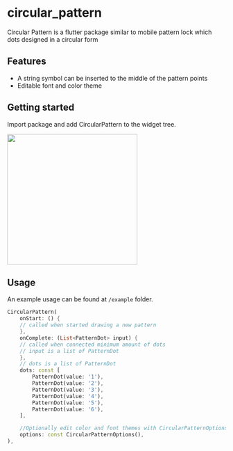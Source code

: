 # circular_pattern

Circular Pattern is a flutter package similar to mobile pattern lock which dots designed in a circular form

## Features

- A string symbol can be inserted to the middle of the pattern points
- Editable font and color theme 

## Getting started

Import package and add CircularPattern to the widget tree.

<img src="https://gitlab.com/turkiye/flutter/circular_pattern/-/raw/b94150aa7fe2fee5ec5e8dce71ecbe0b8e05c0e6/preview.gif" width="300">

## Usage

An example usage can be found at `/example` folder. 

```dart
CircularPattern(
    onStart: () {
    // called when started drawing a new pattern
    },
    onComplete: (List<PatternDot> input) {
    // called when connected minimum amount of dots
    // input is a list of PatternDot
    },
    // dots is a list of PatternDot
    dots: const [
        PatternDot(value: '1'),
        PatternDot(value: '2'),
        PatternDot(value: '3'),
        PatternDot(value: '4'),
        PatternDot(value: '5'),
        PatternDot(value: '6'),
    ],

    //Optionally edit color and font themes with CircularPatternOptions()
    options: const CircularPatternOptions(),
),
```
